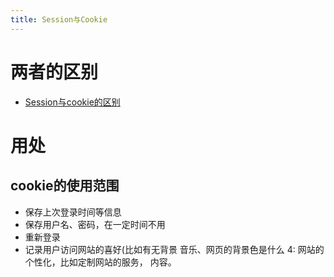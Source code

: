 ```yaml
---
title: Session与Cookie
---
```


# 两者的区别
- [Session与cookie的区别](http://www.cnblogs.com/shiyangxt/archive/2008/10/07/1305506.html)

# 用处
## cookie的使用范围
- 保存上次登录时间等信息 
- 保存用户名、密码，在一定时间不用
- 重新登录
-  记录用户访问网站的喜好(比如有无背景
音乐、网页的背景色是什么
4: 网站的个性化，比如定制网站的服务，
内容。
